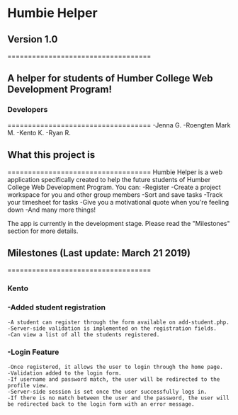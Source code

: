 # Humbie Helper
## Version 1.0
===================================
## A helper for students of Humber College Web Development Program!

### Developers
===================================
-Jenna G.
-Roengten Mark M.
-Kento K.
-Ryan R.


## What this project is
===================================
Humbie Helper is a web application specifically created to help the future students of Humber College Web Development Program. You can:
    -Register
    -Create a project workspace for you and other group members
    -Sort and save tasks
    -Track your timesheet for tasks
    -Give you a motivational quote when you're feeling down
    -And many more things!

The app is currently in the development stage. Please read the "Milestones" section for more details.

## Milestones (Last update: March 21 2019)
===================================
### Kento
### -Added student registration
    -A student can register through the form available on add-student.php.
    -Server-side validation is implemented on the registration fields. 
    -Can view a list of all the students registered.

### -Login Feature
    -Once registered, it allows the user to login through the home page.
    -Validation added to the login form. 
    -If username and password match, the user will be redirected to the profile view.
    -Server-side session is set once the user successfully logs in.
    -If there is no match between the user and the password, the user will be redirected back to the login form with an error message.

